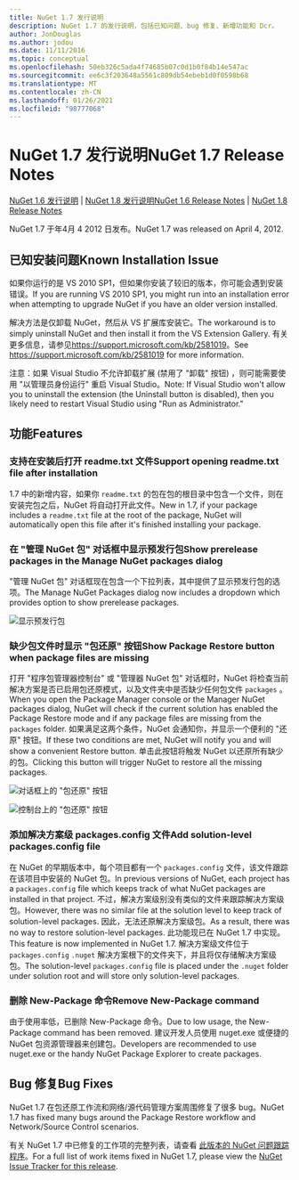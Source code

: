 ```yaml
---
title: NuGet 1.7 发行说明
description: NuGet 1.7 的发行说明，包括已知问题、bug 修复、新增功能和 Dcr。
author: JonDouglas
ms.author: jodou
ms.date: 11/11/2016
ms.topic: conceptual
ms.openlocfilehash: 50eb326c5ada4f74685b07c0d1b0f84b14e547ac
ms.sourcegitcommit: ee6c3f203648a5561c809db54ebeb1d0f0598b68
ms.translationtype: MT
ms.contentlocale: zh-CN
ms.lasthandoff: 01/26/2021
ms.locfileid: "98777068"
---
```

# <a name="nuget-17-release-notes"></a><span data-ttu-id="ae638-103">NuGet 1.7 发行说明</span><span class="sxs-lookup"><span data-stu-id="ae638-103">NuGet 1.7 Release Notes</span></span>

<span data-ttu-id="ae638-104">[NuGet 1.6 发行说明](../release-notes/nuget-1.6.md)  | [NuGet 1.8 发行说明](../release-notes/nuget-1.8.md)</span><span class="sxs-lookup"><span data-stu-id="ae638-104">[NuGet 1.6 Release Notes](../release-notes/nuget-1.6.md) | [NuGet 1.8 Release Notes](../release-notes/nuget-1.8.md)</span></span>

<span data-ttu-id="ae638-105">NuGet 1.7 于年4月 4 2012 日发布。</span><span class="sxs-lookup"><span data-stu-id="ae638-105">NuGet 1.7 was released on April 4, 2012.</span></span>

## <a name="known-installation-issue"></a><span data-ttu-id="ae638-106">已知安装问题</span><span class="sxs-lookup"><span data-stu-id="ae638-106">Known Installation Issue</span></span>
<span data-ttu-id="ae638-107">如果你运行的是 VS 2010 SP1，但如果你安装了较旧的版本，你可能会遇到安装错误。</span><span class="sxs-lookup"><span data-stu-id="ae638-107">If you are running VS 2010 SP1, you might run into an installation error when attempting to upgrade NuGet if you have an older version installed.</span></span>

<span data-ttu-id="ae638-108">解决方法是仅卸载 NuGet，然后从 VS 扩展库安装它。</span><span class="sxs-lookup"><span data-stu-id="ae638-108">The workaround is to simply uninstall NuGet and then install it from the VS Extension Gallery.</span></span>  <span data-ttu-id="ae638-109">有关更多信息，请参见<https://support.microsoft.com/kb/2581019>。</span><span class="sxs-lookup"><span data-stu-id="ae638-109">See <https://support.microsoft.com/kb/2581019> for more information.</span></span>

<span data-ttu-id="ae638-110">注意：如果 Visual Studio 不允许卸载扩展 (禁用了 "卸载" 按钮) ，则可能需要使用 "以管理员身份运行" 重启 Visual Studio。</span><span class="sxs-lookup"><span data-stu-id="ae638-110">Note: If Visual Studio won't allow you to uninstall the extension (the Uninstall button is disabled), then you likely need to restart Visual Studio using "Run as Administrator."</span></span>

## <a name="features"></a><span data-ttu-id="ae638-111">功能</span><span class="sxs-lookup"><span data-stu-id="ae638-111">Features</span></span>

### <a name="support-opening-readmetxt-file-after-installation"></a><span data-ttu-id="ae638-112">支持在安装后打开 readme.txt 文件</span><span class="sxs-lookup"><span data-stu-id="ae638-112">Support opening readme.txt file after installation</span></span>
<span data-ttu-id="ae638-113">1.7 中的新增内容，如果你 `readme.txt` 的包在包的根目录中包含一个文件，则在安装完包之后，NuGet 将自动打开此文件。</span><span class="sxs-lookup"><span data-stu-id="ae638-113">New in 1.7, if your package includes a `readme.txt` file at the root of the package, NuGet will automatically open this file after it's finished installing your package.</span></span>

### <a name="show-prerelease-packages-in-the-manage-nuget-packages-dialog"></a><span data-ttu-id="ae638-114">在 "管理 NuGet 包" 对话框中显示预发行包</span><span class="sxs-lookup"><span data-stu-id="ae638-114">Show prerelease packages in the Manage NuGet packages dialog</span></span>
<span data-ttu-id="ae638-115">"管理 NuGet 包" 对话框现在包含一个下拉列表，其中提供了显示预发行包的选项。</span><span class="sxs-lookup"><span data-stu-id="ae638-115">The Manage NuGet Packages dialog now includes a dropdown which provides option to show prerelease packages.</span></span>

![显示预发行包](./media/prerelease-dropdown.png)

### <a name="show-package-restore-button-when-package-files-are-missing"></a><span data-ttu-id="ae638-117">缺少包文件时显示 "包还原" 按钮</span><span class="sxs-lookup"><span data-stu-id="ae638-117">Show Package Restore button when package files are missing</span></span>
<span data-ttu-id="ae638-118">打开 "程序包管理器控制台" 或 "管理器 NuGet 包" 对话框时，NuGet 将检查当前解决方案是否已启用包还原模式，以及文件夹中是否缺少任何包文件 `packages` 。</span><span class="sxs-lookup"><span data-stu-id="ae638-118">When you open the Package Manager console or the Manager NuGet packages dialog, NuGet will check if the current solution has enabled the Package Restore mode and if any package files are missing from the `packages` folder.</span></span> <span data-ttu-id="ae638-119">如果满足这两个条件，NuGet 会通知你，并显示一个便利的 "还原" 按钮。</span><span class="sxs-lookup"><span data-stu-id="ae638-119">If these two conditions are met, NuGet will notify you and will show a convenient Restore button.</span></span> <span data-ttu-id="ae638-120">单击此按钮将触发 NuGet 以还原所有缺少的包。</span><span class="sxs-lookup"><span data-stu-id="ae638-120">Clicking this button will trigger NuGet to restore all the missing packages.</span></span>

![对话框上的 "包还原" 按钮](./media/packagerestore-dialog.png)

![控制台上的 "包还原" 按钮](./media/packagerestore-console.png)

### <a name="add-solution-level-packagesconfig-file"></a><span data-ttu-id="ae638-123">添加解决方案级 packages.config 文件</span><span class="sxs-lookup"><span data-stu-id="ae638-123">Add solution-level packages.config file</span></span>
<span data-ttu-id="ae638-124">在 NuGet 的早期版本中，每个项目都有一个 `packages.config` 文件，该文件跟踪在该项目中安装的 NuGet 包。</span><span class="sxs-lookup"><span data-stu-id="ae638-124">In previous versions of NuGet, each project has a `packages.config` file which keeps track of what NuGet packages are installed in that project.</span></span> <span data-ttu-id="ae638-125">不过，解决方案级别没有类似的文件来跟踪解决方案级包。</span><span class="sxs-lookup"><span data-stu-id="ae638-125">However, there was no similar file at the solution level to keep track of solution-level packages.</span></span> <span data-ttu-id="ae638-126">因此，无法还原解决方案级包。</span><span class="sxs-lookup"><span data-stu-id="ae638-126">As a result, there was no way to restore solution-level packages.</span></span>
<span data-ttu-id="ae638-127">此功能现已在 NuGet 1.7 中实现。</span><span class="sxs-lookup"><span data-stu-id="ae638-127">This feature is now implemented in NuGet 1.7.</span></span> <span data-ttu-id="ae638-128">解决方案级文件位于 `packages.config` `.nuget` 解决方案根下的文件夹下，并且将仅存储解决方案级包。</span><span class="sxs-lookup"><span data-stu-id="ae638-128">The solution-level `packages.config` file is placed under the `.nuget` folder under solution root and will store only solution-level packages.</span></span>

### <a name="remove-new-package-command"></a><span data-ttu-id="ae638-129">删除 New-Package 命令</span><span class="sxs-lookup"><span data-stu-id="ae638-129">Remove New-Package command</span></span>
<span data-ttu-id="ae638-130">由于使用率低，已删除 New-Package 命令。</span><span class="sxs-lookup"><span data-stu-id="ae638-130">Due to low usage, the New-Package command has been removed.</span></span> <span data-ttu-id="ae638-131">建议开发人员使用 nuget.exe 或便捷的 NuGet 包资源管理器来创建包。</span><span class="sxs-lookup"><span data-stu-id="ae638-131">Developers are recommended to use nuget.exe or the handy NuGet Package Explorer to create packages.</span></span>

## <a name="bug-fixes"></a><span data-ttu-id="ae638-132">Bug 修复</span><span class="sxs-lookup"><span data-stu-id="ae638-132">Bug Fixes</span></span>
<span data-ttu-id="ae638-133">NuGet 1.7 在包还原工作流和网络/源代码管理方案周围修复了很多 bug。</span><span class="sxs-lookup"><span data-stu-id="ae638-133">NuGet 1.7 has fixed many bugs around the Package Restore workflow and Network/Source Control scenarios.</span></span>

<span data-ttu-id="ae638-134">有关 NuGet 1.7 中已修复的工作项的完整列表，请查看 [此版本的 NuGet 问题跟踪程序](http://nuget.codeplex.com/workitem/list/advanced?keyword=&status=Closed&type=All&priority=All&release=NuGet%201.7&assignedTo=All&component=All&sortField=Votes&sortDirection=Descending&page=0)。</span><span class="sxs-lookup"><span data-stu-id="ae638-134">For a full list of work items fixed in NuGet 1.7, please view the [NuGet Issue Tracker for this release](http://nuget.codeplex.com/workitem/list/advanced?keyword=&status=Closed&type=All&priority=All&release=NuGet%201.7&assignedTo=All&component=All&sortField=Votes&sortDirection=Descending&page=0).</span></span>
